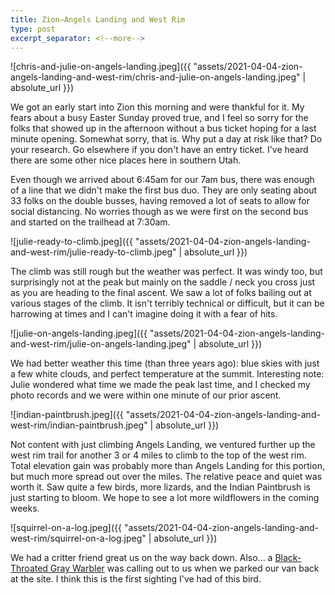 ```yaml
---
title: Zion–Angels Landing and West Rim
type: post
excerpt_separator: <!--more-->
---
```


![chris-and-julie-on-angels-landing.jpeg]({{ "assets/2021-04-04-zion-angels-landing-and-west-rim/chris-and-julie-on-angels-landing.jpeg" | absolute_url }})


We got an early start into Zion this morning and were thankful for it. My fears about a busy Easter Sunday proved true, and I feel so sorry for the folks that showed up in the afternoon without a bus ticket hoping for a last minute opening. Somewhat sorry, that is. Why put a day at risk like that? Do your research. Go elsewhere if you don't have an entry ticket. I've heard there are some other nice places here in southern Utah.

<!--more-->

Even though we arrived about 6:45am for our 7am bus, there was enough of a line that we didn't make the first bus duo. They are only seating about 33 folks on the double busses, having removed a lot of seats to allow for social distancing. No worries though as we were first on the second bus and started on the trailhead at 7:30am.


![julie-ready-to-climb.jpeg]({{ "assets/2021-04-04-zion-angels-landing-and-west-rim/julie-ready-to-climb.jpeg" | absolute_url }})


The climb was still rough but the weather was perfect. It was windy too, but surprisingly not at the peak but mainly on the saddle / neck you cross just as you are heading to the final ascent. We saw a lot of folks bailing out at various stages of the climb. It isn't terribly technical or difficult, but it can be harrowing at times and I can't imagine doing it with a fear of hits.


![julie-on-angels-landing.jpeg]({{ "assets/2021-04-04-zion-angels-landing-and-west-rim/julie-on-angels-landing.jpeg" | absolute_url }})


We had better weather this time (than three years ago): blue skies with just a few white clouds, and perfect temperature at the summit. Interesting note: Julie wondered what time we made the peak last time, and I checked my photo records and we were within one minute of our prior ascent.


![indian-paintbrush.jpeg]({{ "assets/2021-04-04-zion-angels-landing-and-west-rim/indian-paintbrush.jpeg" | absolute_url }})


Not content with just climbing Angels Landing, we ventured further up the west rim trail for another 3 or 4 miles to climb to the top of the west rim. Total elevation gain was probably more than Angels Landing for this portion, but much more spread out over the miles. The relative peace and quiet was worth it. Saw quite a few birds, more lizards, and the Indian Paintbrush is just starting to bloom. We hope to see a lot more wildflowers in the coming weeks.


![squirrel-on-a-log.jpeg]({{ "assets/2021-04-04-zion-angels-landing-and-west-rim/squirrel-on-a-log.jpeg" | absolute_url }})


We had a critter friend great us on the way back down. Also... a [Black-Throated Gray Warbler](https://www.audubon.org/field-guide/bird/black-throated-gray-warbler) was calling out to us when we parked our van back at the site. I think this is the first sighting I've had of this bird.